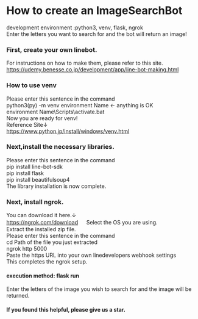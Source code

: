 # How to create an ImageSearchBot
development environment :python3, venv, flask, ngrok  
Enter the letters you want to search for and the bot will return an image!  
### First, create your own linebot.  
For instructions on how to make them, please refer to this site.  
https://udemy.benesse.co.jp/development/app/line-bot-making.html  

### How to use venv  
Please enter this sentence in the command  
python3(py) -m venv environment Name  ← anything is OK  
environment Name\Scripts\activate.bat  
Now you are ready for venv!  
Reference Site↓  
https://www.python.jp/install/windows/venv.html

### Next,install the necessary libraries.  
Please enter this sentence in the command  
pip install line-bot-sdk  
pip install flask  
pip install beautifulsoup4  
The library installation is now complete.  

### Next, install ngrok.  
You can download it here.↓  
https://ngrok.com/download     　
Select the OS you are using.  
Extract the installed zip file.  
Please enter this sentence in the command  
cd  Path of the file you just extracted  
ngrok http 5000  
Paste the https URL into your own linedevelopers webhook settings  
This completes the ngrok setup.  

#### execution method: flask run  
Enter the letters of the image you wish to search for and the image will be returned.
#### If you found this helpful, please give us a star.
